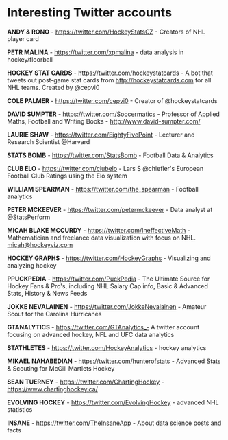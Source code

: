 # Interesting Twitter accounts

**ANDY & RONO** - https://twitter.com/HockeyStatsCZ - Creators of NHL player card

**PETR MALINA** - https://twitter.com/xpmalina - data analysis in hockey/floorball

**HOCKEY STAT CARDS** - https://twitter.com/hockeystatcards - A bot that tweets out post-game stat cards from http://hockeystatcards.com for all NHL teams. Created by @cepvi0

**COLE PALMER** - https://twitter.com/cepvi0 - Creator of @hockeystatcards

**DAVID SUMPTER** - https://twitter.com/Soccermatics - Professor of Applied Maths, Football and Writing Books - http://www.david-sumpter.com/

**LAURIE SHAW** - https://twitter.com/EightyFivePoint - Lecturer and Research Scientist @Harvard


**STATS BOMB** - https://twitter.com/StatsBomb - Football Data & Analytics

**CLUB ELO** - https://twitter.com/clubelo - Lars S @chiefler's European Football Club Ratings using the Elo system

**WILLIAM SPEARMAN** - https://twitter.com/the_spearman - Football analytics

**PETER MCKEEVER** - https://twitter.com/petermckeever - Data analyst at @StatsPerform

**MICAH BLAKE MCCURDY** - https://twitter.com/IneffectiveMath - Mathematician and freelance data visualization with focus on NHL. micah@hockeyviz.com

**HOCKEY GRAPHS** - https://twitter.com/HockeyGraphs - Visualizing and analyzing hockey

**PPUCKPEDIA** - https://twitter.com/PuckPedia - The Ultimate Source for Hockey Fans & Pro's, including NHL Salary Cap info, Basic & Advanced Stats, History & News Feeds

**JOKKE NEVALAINEN** - https://twitter.com/JokkeNevalainen - Amateur Scout for the Carolina Hurricanes

**GTANALYTICS** - https://twitter.com/GTAnalytics_- A twitter account focusing on advanced hockey, NFL and UFC data analytics

**STATHLETES** - https://twitter.com/HockeyAnalytics - hockey analytics

**MIKAEL NAHABEDIAN** - https://twitter.com/hunterofstats -  Advanced Stats & Scouting for McGill Martlets Hockey

**SEAN TUERNEY** - https://twitter.com/ChartingHockey -  https://www.chartinghockey.ca/

**EVOLVING HOCKEY** - https://twitter.com/EvolvingHockey - advanced NHL statistics

**INSANE** - https://twitter.com/TheInsaneApp - About data science posts and facts
